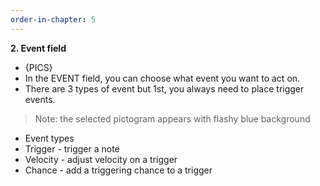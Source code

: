```yaml
---
order-in-chapter: 5
---
```


**2. Event field**
- {PICS}
- In the EVENT field, you can choose what event you want to act on.
- There are 3 types of event but 1st, you always need to place trigger events.

> Note: the selected pictogram appears with flashy blue background

- Event types
- Trigger - trigger a note
- Velocity - adjust velocity on a trigger
- Chance - add a triggering chance to a trigger
